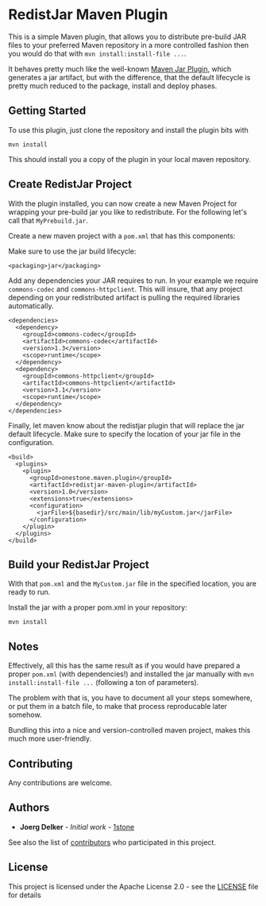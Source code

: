 # RedistJar Maven Plugin

This is a simple Maven plugin, that allows you to distribute pre-build JAR files
to your preferred Maven repository in a more controlled fashion then you would
do that with `mvn install:install-file ...`.

It behaves pretty much like the well-known [Maven Jar Plugin](https://maven.apache.org/plugins/maven-jar-plugin/), which generates a jar artifact, but with the difference, that the default lifecycle is pretty much reduced to the package, install and deploy phases.


## Getting Started

To use this plugin, just clone the repository and install the plugin bits with

    mvn install

This should install you a copy of the plugin in your local maven repository.

## Create RedistJar Project

With the plugin installed, you can now create a new Maven Project for wrapping your pre-build jar you like to redistribute.
For the following let's call that `MyPrebuild.jar`.

Create a new maven project with a `pom.xml` that has this components:

Make sure to use the jar build lifecycle:

    <packaging>jar</packaging>

Add any dependencies your JAR requires to run.
In your example we require `commons-codec` and `commons-httpclient`. This will insure, that any project depending on your redistributed artifact is pulling the required libraries automatically.

    <dependencies>
      <dependency>
        <groupId>commons-codec</groupId>
        <artifactId>commons-codec</artifactId>
        <version>1.3</version>
        <scope>runtime</scope>
      </dependency>
      <dependency>
        <groupId>commons-httpclient</groupId>
        <artifactId>commons-httpclient</artifactId>
        <version>3.1</version>
        <scope>runtime</scope>
      </dependency>
    </dependencies>

Finally, let maven know about the redistjar plugin that will replace the jar default lifecycle.
Make sure to specify the location of your jar file in the configuration.

    <build>
      <plugins>     
        <plugin>
          <groupId>onestone.maven.plugin</groupId>
          <artifactId>redistjar-maven-plugin</artifactId>
          <version>1.0</version>
          <extensions>true</extensions>
          <configuration>
            <jarFile>${basedir}/src/main/lib/myCustom.jar</jarFile>
          </configuration>
        </plugin>
      </plugins>
    </build>

## Build your RedistJar Project

With that `pom.xml` and the `MyCustom.jar` file in the specified location, you are ready to run.

Install the jar with a proper pom.xml in your repository:

    mvn install

## Notes

Effectively, all this has the same result as if you would have prepared a proper `pom.xml` (with dependencies!) and installed the jar manually with `mvn install:install-file ...` (following a ton of parameters).

The problem with that is, you have to document all your steps somewhere, or put them in a batch file, to make that process reproducable later somehow.

Bundling this into a nice and version-controlled maven project, makes this much more user-friendly.

## Contributing

Any contributions are welcome.

## Authors

* **Joerg Delker** - *Initial work* - [1stone](https://github.com/1stone)

See also the list of [contributors](https://github.com/1stone/redistjar/graphs/contributors) who participated in this project.

## License

This project is licensed under the Apache License 2.0 - see the [LICENSE](LICENSE) file for details
